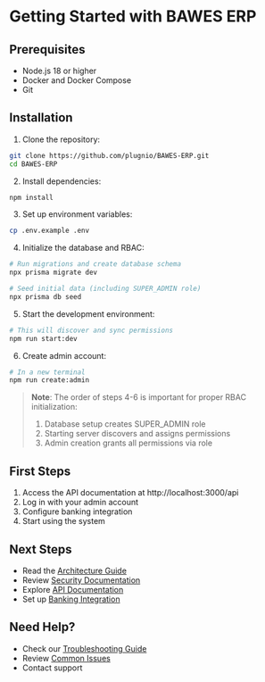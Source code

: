 # Getting Started with BAWES ERP

## Prerequisites
- Node.js 18 or higher
- Docker and Docker Compose
- Git

## Installation

1. Clone the repository:
```bash
git clone https://github.com/plugnio/BAWES-ERP.git
cd BAWES-ERP
```

2. Install dependencies:
```bash
npm install
```

3. Set up environment variables:
```bash
cp .env.example .env
```

4. Initialize the database and RBAC:
```bash
# Run migrations and create database schema
npx prisma migrate dev

# Seed initial data (including SUPER_ADMIN role)
npx prisma db seed
```

5. Start the development environment:
```bash
# This will discover and sync permissions
npm run start:dev
```

6. Create admin account:
```bash
# In a new terminal
npm run create:admin
```

> **Note**: The order of steps 4-6 is important for proper RBAC initialization:
> 1. Database setup creates SUPER_ADMIN role
> 2. Starting server discovers and assigns permissions
> 3. Admin creation grants all permissions via role

## First Steps

1. Access the API documentation at http://localhost:3000/api
2. Log in with your admin account
3. Configure banking integration
4. Start using the system

## Next Steps

- Read the [Architecture Guide](./architecture.md)
- Review [Security Documentation](../security/README.md)
- Explore [API Documentation](../api/README.md)
- Set up [Banking Integration](../integrations/banking/README.md)

## Need Help?

- Check our [Troubleshooting Guide](../development/README.md#troubleshooting)
- Review [Common Issues](../development/README.md#common-issues)
- Contact support 
